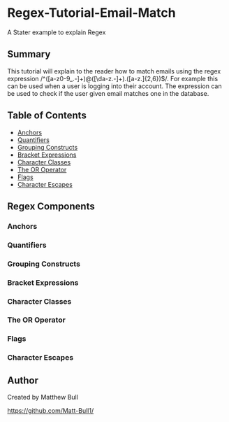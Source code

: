 # Regex-Tutorial-Email-Match

A Stater example to explain Regex

## Summary

This tutorial will explain to the reader how to match emails using the regex expression /^([a-z0-9_\.-]+)@([\da-z\.-]+)\.([a-z\.]{2,6})$/. 
For example this can be used when a user is logging into their account. The expression can be used to check if the user given email matches one in the database.

## Table of Contents

- [Anchors](#anchors)
- [Quantifiers](#quantifiers)
- [Grouping Constructs](#grouping-constructs)
- [Bracket Expressions](#bracket-expressions)
- [Character Classes](#character-classes)
- [The OR Operator](#the-or-operator)
- [Flags](#flags)
- [Character Escapes](#character-escapes)

## Regex Components


### Anchors

### Quantifiers

### Grouping Constructs

### Bracket Expressions

### Character Classes

### The OR Operator

### Flags

### Character Escapes

## Author

Created by Matthew Bull

https://github.com/Matt-Bull1/